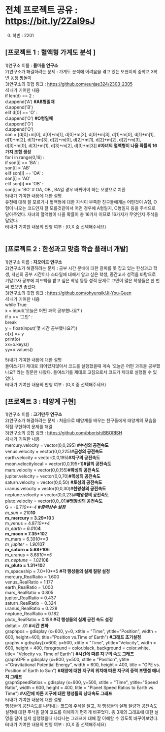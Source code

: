 # 전체 프로젝트 공유 : https://bit.ly/2ZaI9sJ

0. 학번 : 2201

## [프로젝트 1 : 혈액형 가계도 분석 ] <br>
1)연구소 이름 : **돌마을 연구소** <br> 
2)연구소가 해결하려는 문제 : 가계도 분석에 어려움을 겪고 있는 보현이의 중학교 3학년 동생 짱돌이<br>
3)연구소의 깃헙 링크 : https://github.com/eunjae324/2303-2305<br>
4)내가 기여한 내용<br>
if len(d) == 2 : <br>
    d.append('A') **#AB형일때** <br>
    d.append('B') <br>
elif d[0] == 'O' : <br>
    d.append('O') **#O형일때** <br>
    d.append('O') <br>
    d.append('O') <br>
    son = [d[0]+m[0], d[0]+m[1], d[0]+m[2], d[0]+m[3], d[1]+m[0], d[1]+m[1], 
       d[1]+m[2], d[1]+m[3], d[2]+m[0], d[2]+m[1], d[2]+m[2], d[2]+m[3], 
       d[3]+m[0], d[3]+m[1], d[3]+m[2], d[3]+m[3]] **#자녀의 혈액형이 나올 확률의 16가지 조합 생성**<br>
for i in range(0,16) : <br>
    if son[i] == 'BA' : <br>
        son[i] = 'AB' <br>
    elif son[i] == 'OA' : <br>
        son[i] = 'AO' <br>
    elif son[i] == 'OB' : <br>
        son[i] = 'BO' # OA, OB , BA일 경우 바뀌어야 하는 모양으로 치환 <br>
5)내가 기여한 내용에 대한 설명<br>
유전에 대해 잘 모르거나 혈액형에 대한 지식이 부족한 친구들에게는 어떤것이 A형, O형이 나오는 코드인지 잘 모를것같아서 어떤 경우에 A형일지, O형일지 등을 주석으로 달아주었다. 자녀의 혈액형이 나올 확률이 총 16가지 이므로 16가지가 무엇인지 주석을 달았다. <br>
6)내가 기여한 내용의 반영 여부 : (O,X 중 선택해주세요)<br>
<br>
## [프로젝트 2 : 한성과고 맞춤 학습 플래너 개발]<br>
1)연구소 이름 : **지오이드 연구소**<br>
2)연구소가 해결하려는 문제 : 공부 시간 분배에 대한 갈피를 못 잡고 있는 한성과고 학생, 자신의 공부 시간이나 스타일에 대해서 알고 싶은 학생, 중간고사 성적을 바탕으로 기말고사 공부에 피드백을 받고 싶은 학생 등등 성적 문제로 고민이 많은 학생들은 한 번 써 봤으면 좋겠다.<br>
3)연구소의 깃헙 링크 : https://github.com/ohyunsik/Ji-You-Guen<br>
4)내가 기여한 내용<br>
while True:<br>
    x = input('오늘은 어떤 과목 공부했나요?')<br>
    if x == '그만' :<br>
        break<br>
    y = float(input('몇 시간 공부했나요?'))<br>
    o[x] =+ y<br>
    print(o)<br>
    xx=o.keys()<br>
    yy=o.values()<br>

5)내가 기여한 내용에 대한 설명<br>
들여쓰기가 제대로 되어있지않아서 코드를 실행했을때 계속 '오늘은 어떤 과목을 공부했나요?'라는 질문만 나왔다. 들여쓰기를 제대로 고침으로서 코드가 제대로 실행될 수 있었다. <br>
6)내가 기여한 내용의 반영 여부 : (O,X 중 선택해주세요)<br>

## [프로젝트 3 : 태양계 구현]<br>
1)연구소 이름 : **고기만두 연구소** <br>
2)연구소가 해결하려는 문제 : 처음으로 태양계를 배우는 친구들에게 태양계의 모습을 직접 구현하여 문제를 해결<br>
3)연구소의 깃헙 링크 : https://github.com/bborish/BBORISH<br>
4)내가 기여한 내용<br>
mercury.velocity = vector(0,0,295) **#수성의 공전속도**<br>
venus.velocity = vector(0,0,225)**#금성의 공전속도**<br>
earth.velocity = vector(0,0,195)**#지구의 공전속도**<br>
moon.velocitylocal = vector(0,0,195+1)**#달의 공전속도**<br>
mars.velocity = vector(0,0,155)**#화성의 공전속도**<br>
jupiter.velocity = vector(0,0,70)**#목성의 공전속도**<br>
saturn.velocity = vector(0,0,50) **#토성의 공전속도**<br>
uranus.velocity = vector(0,0,30)**#천왕성의 공전속도**<br>
neptune.velocity = vector(0,0,23)**#해왕성의 공전속도**<br>
pluto.velocity = vector(0,0,.01)**#명왕성의 공전속도**<br>
G = -6.7*10**-4 **#중력상수 설정**<br>
m_sun = 2*10**10<br>
m_mercury = 3.29*10**3<br>
m_venus = 4.87*10**4<br>
m_earth = 6.0*10**4<br>
m_moon = 7.35*10**2<br>
m_mars = 6.39*10**3<br>
m_jupiter = 1.90*10**7<br>
m_saturn = 5.68*10**6<br>
m_uranus = 8.68*10**5<br>
m_neptune = 1.02*10**6<br>
m_pluto = 1.31*10**2<br>
m_spaceship =  7.0*10**5 **#각 행성들의 실제 질량 설정**<br>
mercury_RealRatio = 1.600<br>
venus_RealRatio = 1.177<br>
earth_RealRatio = 1.000<br>
mars_RealRatio = 0.805<br>
jupiter_RealRatio = 0.437<br>
saturn_RealRatio = 0.324<br>
uranus_RealRatio = 0.228<br>
neptune_RealRatio = 0.182<br>
pluto_RealRatio = 0.158 **#각 행성들의 실제 공전 속도 설정**<br>
deltat = .01 **#시간 변화**<br>
graphpos = gdisplay (x=600, y=0, xtitle = "Time", ytitle="Position", width = 600, height=400, title="Position vs.Time of Earth") **#그래프 초기설정**<br>
graphv = gdisplay(x=600, y=500, xtitle = "Time", ytitle="Velocity", width = 600, height = 400, foreground = color.black, background = color.white, title= "Velocity vs. Time of Earth") **#시간에 따른 지구의 속도 그래프**<br>
graphGPE = gdisplay (x=800, y=500, xtitle = "Position", ytitle ="Gravitational Potential Energy", width = 600, height = 400, title = "GPE vs. Position of Earth to Sun") **#태양에 대한 지구의 위치애 따른 지구의 중력 포텐셜 에너지 그래프**<br>
graphSpeedRatios = gdisplay (x=600, y=500, xtitle = "Time", ytitle="Speed Ratio", width = 600, height = 400, title = "Planet Speed Ratios to Earth vs. Time") **#시간에 따른 지구에 대한 행성들의 상대속도 그래프** <br>
5)내가 기여한 내용에 대한 설명<br>
행성들의 공전속도를 나타내는 코드에 주석을 달고, 각 행성들의 실제 질량과 공전속도 설정에 대한 주석을 달아 코드를 이해하기 편하게 바꾸었다. 총 3개의 그래프에 대한 설명을 달아 실제 실행했을때 나타나는 그래프에 대해 잘 이해할 수 있도록 바꾸어보았다. <br>
6)내가 기여한 내용의 반영 여부 : (O,X 중 선택해주세요)<br>

